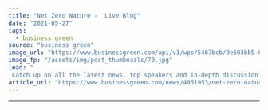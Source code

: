 ```yaml
---
title: "Net Zero Nature -  Live Blog"
date: "2021-05-27"
tags: 
  - business green
source: "business green"
image_url: "https://www.businessgreen.com/api/v1/wps/5467bcb/9e603bb5-0803-4905-84e3-11842a50805c/4/Tanya-Preview-net-zero-nature-wwf-185x114.jpg"
image_fp: "/assets/img/post_thumbnails/70.jpg"
lead: "
 Catch up on all the latest news, top speakers and in-depth discussion from BusinessGreen's leading Net Zero Nature event ..."
article_url: "https://www.businessgreen.com/news/4031953/net-zero-nature-live-blog"
---
```


---
